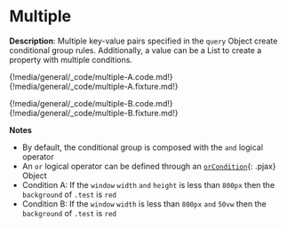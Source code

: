 # Multiple

__Description__: Multiple key-value pairs specified in the `query` Object create conditional group rules. Additionally, a value can be a List to create a property with multiple conditions.

{!media/general/_code/multiple-A.code.md!}
{!media/general/_code/multiple-A.fixture.md!}

{!media/general/_code/multiple-B.code.md!}
{!media/general/_code/multiple-B.fixture.md!}

__Notes__

+ By default, the conditional group is composed with the `and` logical operator
+ An `or` logical operator can be defined through an [`orCondition`](./../media/logical-operator.md#or){: .pjax} Object
+ Condition A: If the `window` `width` `and` `height` is less than `800px` then the `background` of `.test` is `red`
+ Condition B: If the `window` `width` is less than `800px` `and` `50vw` then the `background` of `.test` is `red`

<div class="cf"></div>
<div class="end"></div>


